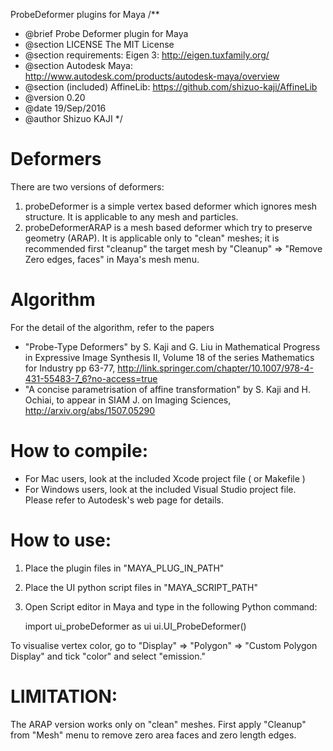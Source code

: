 ProbeDeformer plugins for Maya
/**
 * @brief Probe Deformer plugin for Maya
 * @section LICENSE The MIT License
 * @section requirements:  Eigen 3:  http://eigen.tuxfamily.org/
 * @section Autodesk Maya: http://www.autodesk.com/products/autodesk-maya/overview
 * @section (included) AffineLib: https://github.com/shizuo-kaji/AffineLib
 * @version 0.20
 * @date  19/Sep/2016
 * @author Shizuo KAJI
 */

# Deformers
There are two versions of deformers:

1. probeDeformer is a simple vertex based deformer which ignores mesh structure. It is applicable to any mesh and particles.
2. probeDeformerARAP is a mesh based deformer which try to preserve geometry (ARAP). It is applicable only to "clean" meshes; it is recommended first "cleanup" the target mesh by "Cleanup" => "Remove Zero edges, faces" in Maya's mesh menu.

# Algorithm
For the detail of the algorithm, refer to the papers
- "Probe-Type Deformers" by S. Kaji and G. Liu
in Mathematical Progress in Expressive Image Synthesis II, Volume 18 of the series Mathematics for Industry pp 63-77,
http://link.springer.com/chapter/10.1007/978-4-431-55483-7_6?no-access=true
- "A concise parametrisation of affine transformation" by S. Kaji and H. Ochiai, to appear in SIAM J. on Imaging Sciences, http://arxiv.org/abs/1507.05290

# How to compile:
- For Mac users, look at the included Xcode project file ( or Makefile )
- For Windows users, look at the included Visual Studio project file.
Please refer to Autodesk's web page for details.

# How to use:
1. Place the plugin files in "MAYA_PLUG_IN_PATH"
2. Place the UI python script files in "MAYA_SCRIPT_PATH"
3. Open Script editor in Maya and type in the following Python command:

    import ui_probeDeformer as ui
    ui.UI_ProbeDeformer()


To visualise vertex color, go to "Display" => "Polygon" => "Custom Polygon Display"
and tick "color" and select "emission."

# LIMITATION:
The ARAP version works only on "clean" meshes.
First apply "Cleanup" from "Mesh" menu
to remove zero area faces and zero length edges.


